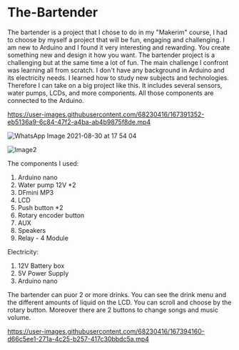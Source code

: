 # The-Bartender
The bartender is a project that I chose to do in my "Makerim" course, I had to choose by myself a project that will be fun, engaging and challenging.
I am new to Arduino and I found it very interesting and rewarding. You create something new and design it how you want.
The bartender project is a challenging but at the same time a lot of fun. The main challenge I confront was learning all from scratch. I don't have any background in Arduino and its electricity needs. I learned how to study new subjects and technologies. Therefore I can take on a big project like this. It includes several sensors, water pumps, LCDs, and more components. All those components are connected to the Arduino.

https://user-images.githubusercontent.com/68230416/167391352-eb5136a9-6c84-47f2-a4ba-ab4b9875f8de.mp4

![WhatsApp Image 2021-08-30 at 17 54 04](https://user-images.githubusercontent.com/68230416/167394305-53674ec3-abe1-492d-af7a-91d23c1b2f9d.jpeg)

![Image2](https://user-images.githubusercontent.com/68230416/167391243-9e972a1f-8596-4df2-9de0-d050ad0e939f.jpeg)


The components I used:
1) Arduino nano
2) Water pump 12V  *2
3) DFmini MP3
4) LCD
5) Push button  *2
6) Rotary encoder button
7) AUX
8) Speakers
9) Relay - 4 Module

Electricity:
1) 12V Battery box
2) 5V Power Supply
3) Arduino nano

The bartender can puor 2 or more drinks.
You can see the drink menu and the different amounts of liquid on the LCD. You can scroll and choose by the rotary button.
Moreover there are 2 buttons to change songs and music volume.

https://user-images.githubusercontent.com/68230416/167394160-d66c5ee1-271a-4c25-b257-417c30bbdc5a.mp4
